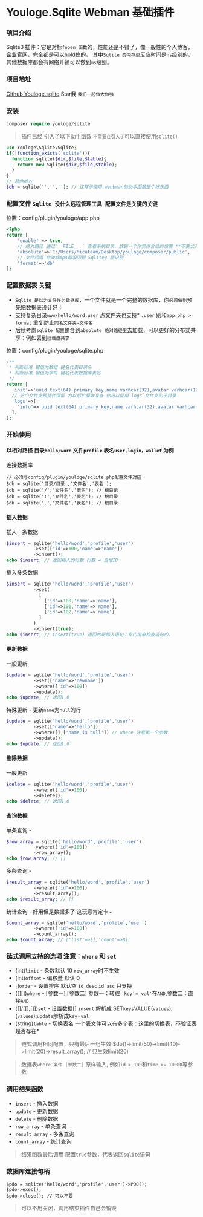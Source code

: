 # Youloge.Sqlite Webman 基础插件

### 项目介绍

Sqlite3 插件：它是对标`fopen 函数`的，性能还是不错了，像一般性的个人博客，企业官网，完全都是可以hold住的。
其中`Sqlite 的内存型`反应时间是`ns`级别的，其他数据库都会有网络开销可以做到`ms`级别。

### 项目地址

[Github Youloge.sqlite](https://github.com/youloge/youloge.sqlite) Star我 `我们一起做大做强`

### 安装

```php
composer require youloge/sqlite
```
> 插件已经 引入了以下助手函数 `不需要在引入了`可以直接使用`sqlite()`
``` php  
use Youloge\Sqlite\Sqlite;     
if(!function_exists('sqlite')){                  
  function sqlite($dir,$file,$table){                     
    return new Sqlite($dir,$file,$table);               
  }    
}
// 其他地方 
$db = sqlite('','',''); // 这样子使用 wenbman的助手函数是个好东西
```

### 配置文件 `Sqlite 没什么远程管理工具 配置文件是关键的关键`

位置：config/plugin/youloge/app.php

```php
<?php
return [
    'enable' => true,
    // 绝对路径 通过`__FILE__ ` 查看系统目录，放到一个你觉得合适的位置 **不要公开**
    'absolute'=>'C:/Users/Micateam/Desktop/youloge/composer/public',
    // 文件后缀 你改成mp4都没问题 Sqlite3 能识别
    'format'=>'db'
];

```
### 配置数据表 关键

-  `Sqlite 是以为文件作为数据库`，一个文件就是一个完整的数据库，你`必须做到`预先把数据表设计好：
- 支持复杂目录`www/hello/word.user` 点文件夹也支持* `.user` 别和`app.php > format` 重复防止`同名文件夹-文件名`
- 后续考虑`sqlite 配置`整合到`absolute 绝对路径里`去加载，可以更好的分布式共享：例如丢到`挂载盘共享`

位置：config/plugin/youloge/sqlite.php
```php
/**
 * 判断标准 键值为数组 键名代表目录名
 * 判断标准 键值为字符 键名代表数据库表名
 */
return [
  'init'=>'uuid text(64) primary key,name varhcar(32),avatar varhcar(128),mail varhcar(128),created text(12),updated text(12)',
  // 这个文件夹预插件保留 为以后扩展做准备 你可以使用`logs`文件夹的子目录
  'logs'=>[
    'info'=>'uuid text(64) primary key,name varhcar(32),avatar varhcar(128),mail varhcar(128),created text(12),updated text(12)',
  ],
];
```



### 开始使用 

#### 以相对路径 目录`hello/word` 文件`profile` 表名`user,login，wallet` 为例

连接数据库

```
// 必须与config/plugin/youloge/sqlite.php配置文件对应
$db = sqlite('目录/目录','文件名','表名');
$db = sqlite('/','文件名','表名'); // 根目录
$db = sqlite(':','文件名','表名'); // 根目录
$db = sqlite('.','文件名','表名'); // 根目录
```
#### 插入数据
插入一条数据
``` php
$insert = sqlite('hello/word','profile','user')
          ->set(['id'=>100,'name'=>'name'])
          ->insert();
echo $insert; // 返回插入的行数 行数 ≠ 自增ID
```
插入多条数据
``` php
$insert = sqlite('hello/word','profile','user')
          ->set(
            [
              ['id'=>100,'name'=>'name'],
              ['id'=>101,'name'=>'name'],
              ['id'=>102,'name'=>'name']
            ]
          )
          ->insert(true);
echo $insert; // insert(true) 返回的是插入语句：专门用来检查语句的。
```
#### 更新数据
一般更新
``` php
$update = sqlite('hello/word','profile','user')
          ->set(['name'=>'newname'])
          ->where(['id'=>100])
          ->update();
echo $update; // 返回1,0
```
特殊更新 - 更新`name`为`null`的行
``` php
$update = sqlite('hello/word','profile','user')
          ->set(['name'=>'hello'])
          ->where([],['name is null']) // where 注意第一个参数
          ->update();
echo $update; // 返回1,0
```
#### 删除数据
一般更新
``` php
$delete = sqlite('hello/word','profile','user')
          ->where(['id'=>100])
          ->delete();
echo $delete; // 返回1,0
```
#### 查询数据
单条查询 - 
``` php
$row_array = sqlite('hello/word','profile','user')
          ->where(['id'=>100])
          ->row_array();
echo $row_array; // []
```
多条查询 - 
``` php
$result_array = sqlite('hello/word','profile','user')
          ->where(['id'=>100])
          ->result_array();
echo $result_array; // []
```
统计查询 - 好用但是数据多了 这玩意肯定卡~
``` php
$count_array = sqlite('hello/word','profile','user')
          ->where(['id'=>100])
          ->count_array();
echo $count_array; // ['list'=>[],'count'=>0];
```

### 链式调用支持的选项  注意：`where` 和 `set`

- (int)`limit` - 条数默认 10  `row_array`时不生效
- (int)`offset` - 偏移量 默认 0
- []`order` - 设置排序 默认空 `id desc` `id asc` 只支持
- ([][])`where` - [参数一],[参数二] 参数一：转成 `'key'`=`'val'`在`AND`,参数二：直接`AND`
- ([]/[[],[]])`set` - 设置数据[] `insert` 解析成 SET`keys`VALUE(`values`),(`values`);`update`解析成`key`=`val`
- (string)`table` - 切换表名  一个表文件可以有多个表：这里的切换表，不验证表是否存在*


> 链式调用相同配置，只有最后一组生效 $db()->limit(50)->limit(40)->limit(20)->result_array(); // 只生效limit(20)

> 数据表`where 条件 [参数二]` 原样输入, 例如`id > 100`和`time >= 10000`等参数

### 调用结果函数
- `insert` - 插入数据
- `update` - 更新数据
- `delete` - 删除数据
- `row_array` - 单条查询
- `result_array` - 多条查询
- `count_array` - 统计查询

> 结果函数最后调用 配置`true`参数，代表返回`sqlite`语句


### 数据库连接句柄
```
$pdo = sqlite('hello/word','profile','user')->PDO();
$pdo->exec();
$pdo->close(); // 可以不要
```
> 可以不用关闭，调用结束插件自己会销毁
